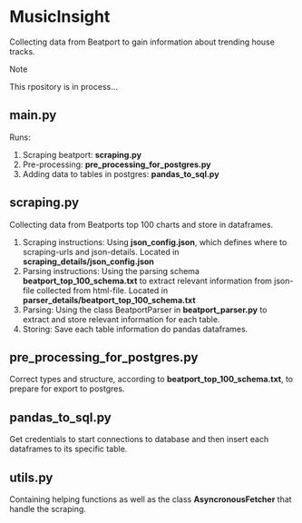 # MusicInsight
Collecting data from Beatport to gain information about trending house tracks. 

> [!NOTE]
This rpository is in process...

## main.py
Runs: 
1. Scraping beatport: **scraping.py**
2. Pre-processing: **pre_processing_for_postgres.py**
3. Adding data to tables in postgres: **pandas_to_sql.py**

## scraping.py 
Collecting data from Beatports top 100 charts and store in dataframes. 
1. Scraping instructions: Using **json_config.json**, which defines where to scraping-urls and json-details. Located in **scraping_details/json_config.json**
2. Parsing instructions: Using the parsing schema **beatport_top_100_schema.txt** to extract relevant information from json-file collected from html-file. Located in **parser_details/beatport_top_100_schema.txt**
3. Parsing: Using the class BeatportParser in **beatport_parser.py** to extract and store relevant information for each table.
4. Storing: Save each table information do pandas dataframes. 

## pre_processing_for_postgres.py
Correct types and structure, according to **beatport_top_100_schema.txt**, to prepare for export to postgres. 

## pandas_to_sql.py
Get credentials to start connections to database and then insert each dataframes to its specific table.

## utils.py
Containing helping functions as well as the class **AsyncronousFetcher** that handle the scraping. 
